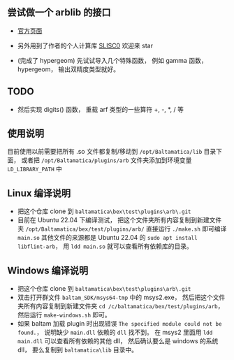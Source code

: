 ## 尝试做一个 arblib 的接口
* [官方页面](https://arblib.org/)
* 另外用到了作者的个人计算库 [SLISC0](https://github.com/MacroUniverse/SLISC0) 欢迎来 star

* (完成了 hypergeom) 先试试导入几个特殊函数， 例如 gamma 函数， hypergeom， 输出双精度类型就好。
## TODO
* 然后实现 digits() 函数， 重载 arf 类型的一些算符 +, -, *, / 等

## 使用说明
目前使用以前需要把所有 .so 文件都复制/移动到 `/opt/Baltamatica/lib` 目录下面， 或者把 `/opt/Baltamatica/plugins/arb` 文件夹添加到环境变量 `LD_LIBRARY_PATH` 中

## Linux 编译说明
* 把这个仓库 clone 到 `baltamatica\bex\test\plugins\arb\.git`
* 目前在 Ubuntu 22.04 下编译测试， 把这个文件夹所有内容复制到新建文件夹 `/opt/Baltamatica/bex/test/plugins/arb/` 直接运行 `./make.sh` 即可编译 `main.so` 其他文件的来源都是 Ubuntu 22.04 的 `sudo apt install libflint-arb`， 用 `ldd main.so` 就可以查看所有依赖库的目录。

## Windows 编译说明
* 把这个仓库 clone 到 `baltamatica\bex\test\plugins\arb\.git`
* 双击打开群文件 `baltam_SDK/msys64-tmp` 中的 msys2.exe， 然后把这个文件夹所有内容复制到新建文件夹 `cd /c/baltamatica/bex/test/plugins/arb`， 然后运行 `make-windows.sh` 即可。
* 如果 baltam 加载 plugin 时出现错误 `The specified module could not be found.`， 说明缺少 `main.dll` 依赖的 `dll` 找不到。 在 msys2 里面用 `ldd main.dll` 可以查看所有依赖的其他 dll， 然后确认要么是 windows 的系统 dll， 要么复制到 `baltamatica\lib` 目录中。
